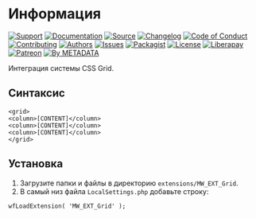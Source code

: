 # Информация

[![Support](https://cdn-storage.github.io/images/badges/info.support.svg)](https://webmasters.community/)
[![Documentation](https://cdn-storage.github.io/images/badges/info.documentation.svg)](https://mediawiki.webmasters.wiki/)
[![Source](https://cdn-storage.github.io/images/badges/info.source.svg)](https://github.com/factory-06/mediawiki-ext-grid)
[![Changelog](https://cdn-storage.github.io/images/badges/info.changelog.svg)](CHANGELOG.md)
[![Code of Conduct](https://cdn-storage.github.io/images/badges/info.coc.svg)](https://metainfo.github.io/coc/)
[![Contributing](https://cdn-storage.github.io/images/badges/info.contributing.svg)](https://metainfo.github.io/contributing/)
[![Authors](https://cdn-storage.github.io/images/badges/info.authors.svg)](AUTHORS)
[![Issues](https://cdn-storage.github.io/images/badges/info.issues.svg)](https://github.com/factory-06/mediawiki-ext-grid/issues)
[![Packagist](https://cdn-storage.github.io/images/badges/info.packagist.svg)](https://packagist.org/packages/metastore/mediawiki-ext-grid)
[![License](https://cdn-storage.github.io/images/badges/license.gpl-3.0.svg)](LICENSE)
[![Liberapay](https://cdn-storage.github.io/images/badges/donate.liberapay.svg)](https://liberapay.com/metadata/donate)
[![Patreon](https://cdn-storage.github.io/images/badges/donate.patreon.svg)](https://patreon.com/metadata)
[![By METADATA](https://cdn-storage.github.io/images/badges/by.metadata.svg)](https://metadata.foundation/)

Интеграция системы CSS Grid.

## Синтаксис

```
<grid>
<column>[CONTENT]</column>
<column>[CONTENT]</column>
<column>[CONTENT]</column>
</grid>
```

## Установка

1. Загрузите папки и файлы в директорию `extensions/MW_EXT_Grid`.
2. В самый низ файла `LocalSettings.php` добавьте строку:

```
wfLoadExtension( 'MW_EXT_Grid' );
```
